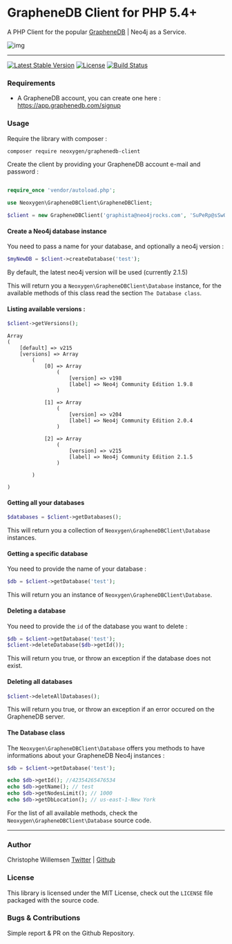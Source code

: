 # GrapheneDB Client for PHP 5.4+

A PHP Client for the popular [GrapheneDB](http://www.graphenedb.com) | Neo4j as a Service.

![img](http://www.graphenedb.com/images/logo.png)

---


[![Latest Stable Version](https://poser.pugx.org/neoxygen/graphenedb-client/v/stable.svg)](https://packagist.org/packages/neoxygen/graphenedb-client)
[![License](https://poser.pugx.org/neoxygen/graphenedb-client/license.svg)](https://packagist.org/packages/neoxygen/graphenedb-client)
[![Build Status](https://travis-ci.org/neoxygen/graphenedb-client.svg?branch=master)](https://travis-ci.org/neoxygen/graphenedb-client)


### Requirements

* A GrapheneDB account, you can create one here : https://app.graphenedb.com/signup

### Usage

Require the library with composer :

```bash
composer require neoxygen/graphenedb-client
```

Create the client by providing your GrapheneDB account e-mail and password :

```php

require_once 'vendor/autoload.php';

use Neoxygen\GrapheneDBClient\GrapheneDBClient;

$client = new GrapheneDBClient('graphista@neo4jrocks.com', 'SuPeRp@sSwOrD');
```

#### Create a Neo4j database instance

You need to pass a name for your database, and optionally a neo4j version :

```php
$myNewDB = $client->createDatabase('test');
```

By default, the latest neo4j version will be used (currently 2.1.5)

This will return you a `Neoxygen\GrapheneDBClient\Database` instance, for the available methods of this class read the section `The Database class`.

#### Listing available versions :

```php
$client->getVersions();
```

```
Array
(
    [default] => v215
    [versions] => Array
        (
            [0] => Array
                (
                    [version] => v198
                    [label] => Neo4j Community Edition 1.9.8
                )

            [1] => Array
                (
                    [version] => v204
                    [label] => Neo4j Community Edition 2.0.4
                )

            [2] => Array
                (
                    [version] => v215
                    [label] => Neo4j Community Edition 2.1.5
                )

        )

)
```

#### Getting all your databases

```php
$databases = $client->getDatabases();
```

This will return you a collection of `Neoxygen\GrapheneDBClient\Database` instances.

#### Getting a specific database

You need to provide the name of your database :

```php
$db = $client->getDatabase('test');
```

This will return you an instance of `Neoxygen\GrapheneDBClient\Database`.

#### Deleting a database

You need to provide the `id` of the database you want to delete :

```php
$db = $client->getDatabase('test');
$client->deleteDatabase($db->getId());
```

This will return you true, or throw an exception if the database does not exist.

#### Deleting all databases

```php
$client->deleteAllDatabases();
```

This will return you true, or throw an exception if an error occured on the GrapheneDB server.

#### The Database class

The `Neoxygen\GrapheneDBClient\Database` offers you methods to have informations about your GrapheneDB Neo4j instances :

```php
$db = $client->getDatabase('test');

echo $db->getId(); //42354265476534
echo $db->getName(); // test
echo $db->getNodesLimit(); // 1000
echo $db->getDbLocation(); // us-east-1-New York 
```

For the list of all available methods, check the `Neoxygen\GrapheneDBClient\Database` source code.

---

### Author

Christophe Willemsen [Twitter](https://twitter.com/ikwattro) | [Github](https://github.com/ikwattro)

### License

This library is licensed under the MIT License, check out the `LICENSE` file packaged with the source code.

### Bugs & Contributions

Simple report & PR on the Github Repository.